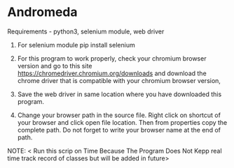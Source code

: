 # Andromeda
Requirements - python3, selenium module, web driver

1. For selenium module
    pip install selenium

2. For this program to work properly, check your chromium browser version and go to this site https://chromedriver.chromium.org/downloads and download the chrome 
    driver that is compatible with your chromium browser version,

3. Save the web driver in same location where you have downloaded this program.

4. Change your browser path in the source file. Right click on shortcut of your browser and click open file location. Then from properties copy the complete path. Do not 
    forget to write your browser name at the end of path.
    
    
NOTE: < Run this scrip on Time Because The Program Does Not Kepp real time track record of classes but will be added in future>
